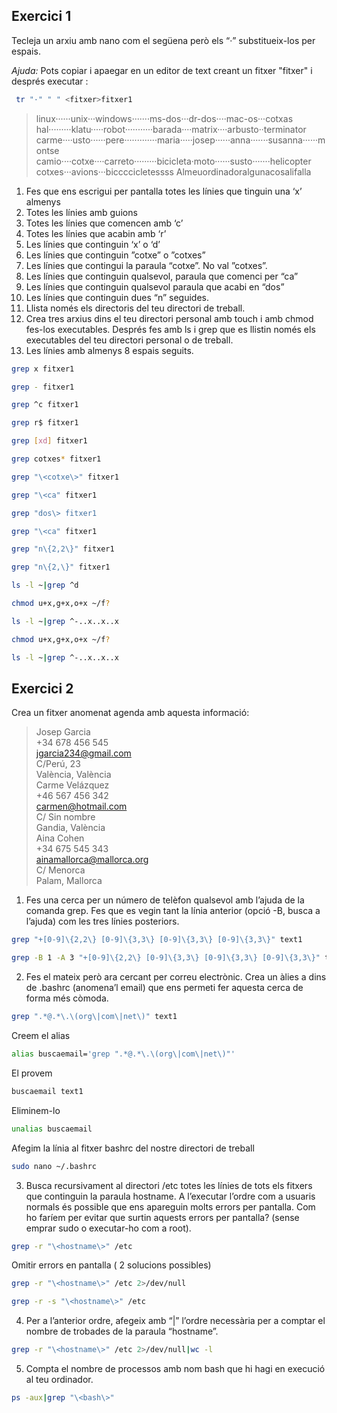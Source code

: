 ## Exercici 1
Tecleja un arxiu amb nano com el següena però els “·” substitueix-los per espais.

_Ajuda:_ Pots copiar i apaegar en un editor de text creant un fitxer "fitxer" i després executar :
```bash
 tr "·" " " <fitxer>fitxer1
```
> linux······unix···windows·······ms-dos···dr-dos····mac-os···cotxas   
hal·········klatu·····robot···········barada····matrix····arbusto··terminator   
carme····usto······pere·············maria·····josep······anna·······susanna······montse
camio····cotxe····carreto·········bicicleta·moto······susto·······helicopter
cotxes···avions···biccccicletessss
Almeuordinadoralgunacosalifalla

1. Fes que ens escrigui per pantalla totes les línies que tinguin una ‘x’ almenys
2. Totes les línies amb guions
3. Totes les línies que comencen amb ‘c’
4. Totes les línies que acabin amb ‘r’
5. Les línies que continguin ‘x’ o ‘d’
6. Les línies que continguin ”cotxe” o ”cotxes”
7. Les línies que contingui la paraula “cotxe”. No val ”cotxes”.
8. Les línies que continguin qualsevol, paraula que comenci per “ca”
9. Les línies que continguin qualsevol paraula que acabi en “dos”
10. Les línies que continguin dues “n” seguides.
11. Llista només els directoris del teu directori de treball.
12. Crea tres arxius dins el teu directori personal amb touch i amb chmod fes-los
executables. Després fes amb ls i grep que es llistin només els executables del teu
directori personal o de treball.
13. Les línies amb almenys 8 espais seguits.
```bash
grep x fitxer1 
```
```bash
grep - fitxer1 
```
```bash
grep ^c fitxer1 
```
```bash
grep r$ fitxer1 
```
```bash
grep [xd] fitxer1 
```
```bash
grep cotxes* fitxer1 
```
```bash
grep "\<cotxe\>" fitxer1
```
```bash
grep "\<ca" fitxer1
```
```bash
grep "dos\> fitxer1
```
```bash
grep "\<ca" fitxer1
```
```bash
grep "n\{2,2\}" fitxer1
```
```bash
grep "n\{2,\}" fitxer1
```
```bash
ls -l ~|grep ^d
```
```bash
chmod u+x,g+x,o+x ~/f?
```
```bash
ls -l ~|grep ^-..x..x..x
```
```bash
chmod u+x,g+x,o+x ~/f?
```
```bash
ls -l ~|grep ^-..x..x..x
```

## Exercici 2
Crea un fitxer anomenat agenda amb aquesta informació:


> Josep Garcia  
+34 678 456 545   
jgarcia234@gmail.com   
C/Perú, 23   
València, València   
Carme Velázquez   
+46 567 456 342  
carmen@hotmail.com  
C/ Sin nombre  
Gandia, València  
Aina Cohen  
+34 675 545 343  
ainamallorca@mallorca.org  
C/ Menorca  
Palam, Mallorca  


1. Fes una cerca per un número de telèfon qualsevol amb l’ajuda de la comanda grep. Fes que es vegin tant la línia anterior (opció -B, busca a l’ajuda) com les tres línies posteriors.

```bash
grep "+[0-9]\{2,2\} [0-9]\{3,3\} [0-9]\{3,3\} [0-9]\{3,3\}" text1 
```
```bash
grep -B 1 -A 3 "+[0-9]\{2,2\} [0-9]\{3,3\} [0-9]\{3,3\} [0-9]\{3,3\}" text1
```
2. Fes el mateix però ara cercant per correu electrònic. Crea un àlies a dins de .bashrc
(anomena’l email) que ens permeti fer aquesta cerca de forma més còmoda.
```bash
grep ".*@.*\.\(org\|com\|net\)" text1 
```
Creem el alias
```bash
alias buscaemail='grep ".*@.*\.\(org\|com\|net\)"'
```
El provem
```bash
buscaemail text1 
```
Eliminem-lo
```bash
unalias buscaemail
```
Afegim la línia al fitxer bashrc del nostre directori de treball
```bash
sudo nano ~/.bashrc
```
3. Busca recursivament al directori /etc totes les línies de tots els fitxers que continguin la paraula hostname. A l’executar l’ordre com a usuaris normals és possible que ens apareguin molts errors per pantalla. Com ho faríem per evitar que surtin aquests errors per
pantalla? (sense emprar sudo o executar-ho com a root).
```bash
grep -r "\<hostname\>" /etc
```
Omitir errors en pantalla ( 2 solucions possibles)
```bash
grep -r "\<hostname\>" /etc 2>/dev/null
```
```bash
grep -r -s "\<hostname\>" /etc
```

4. Per a l’anterior ordre, afegeix amb “|” l’ordre necessària per a comptar el nombre de
trobades de la paraula “hostname”.
```bash
grep -r "\<hostname\>" /etc 2>/dev/null|wc -l
```

5. Compta el nombre de processos amb nom bash que hi hagi en execució al teu ordinador.
```bash
ps -aux|grep "\<bash\>"
```


